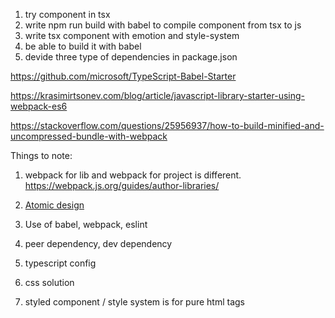 1. try component in tsx
2. write npm run build with babel to compile component from tsx to js
3. write tsx component with emotion and style-system
4. be able to build it with babel
5. devide three type of dependencies in package.json

https://github.com/microsoft/TypeScript-Babel-Starter

https://krasimirtsonev.com/blog/article/javascript-library-starter-using-webpack-es6

https://stackoverflow.com/questions/25956937/how-to-build-minified-and-uncompressed-bundle-with-webpack

Things to note:

1. webpack for lib and webpack for project is different.
   https://webpack.js.org/guides/author-libraries/

2. [Atomic design](https://whatjackhasmade.co.uk/storybook-atomic-design-getting-started-with-storybook)

3. Use of babel, webpack, eslint

4. peer dependency, dev dependency

5. typescript config

6. css solution

7. styled component / style system is for pure html tags
